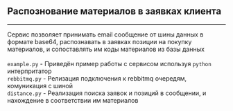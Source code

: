 Распознование материалов в заявках клиента
---
---
Сервис позволяет принимать email сообщение от шины данных в формате base64, распознавать в заявках
позиции на покупку материалов, и сопоставлять им коды материалов из базы данных
\
\
``example.py`` - Приведён пример работы с сервисом используя ``python`` интерпритатор\
``rebbitmq.py`` - Релизация подключения к rebbitmq очередям, комуникация с шиной\
``distance.py`` - Реализация поиска заявок и позиций в сообщении, и нахождение в соответствии им материалов